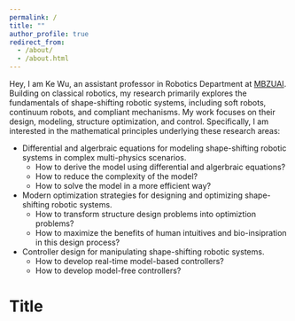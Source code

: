 ```yaml
---
permalink: /
title: ""
author_profile: true
redirect_from: 
  - /about/
  - /about.html
---
```


Hey, I am Ke Wu, an assistant professor in Robotics Department at <a href="https://mbzuai.ac.ae/">MBZUAI</a>. Building on classical robotics, my research primarily explores the fundamentals of shape-shifting robotic systems, including soft robots, continuum robots, and compliant mechanisms. My work focuses on their design, modeling, structure optimization, and control. Specifically, I am interested in the mathematical principles underlying these research areas:

- Differential and algerbraic equations for modeling shape-shifting robotic systems in complex multi-physics scenarios.
  - How to derive the model using differential and algerbraic equations?
  - How to reduce the complexity of the model?
  - How to solve the model in a more efficient way?
- Modern optimization strategies for designing and optimizing shape-shifting robotic systems.
  - How to transform structure design problems into optimiztion problems?
  - How to maximize the benefits of human intuitives and bio-insipration in this design process?
- Controller design for manipulating shape-shifting robotic systems.
  - How to develop real-time model-based controllers?
  - How to develop model-free controllers?



Title
======

